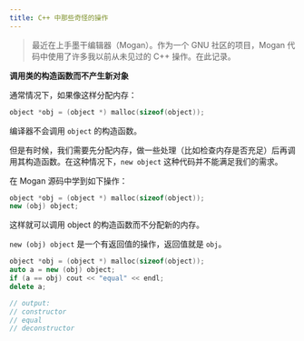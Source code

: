 ```yaml
---
title: C++ 中那些奇怪的操作
---
```

> 最近在上手墨干编辑器（Mogan）。作为一个 GNU 社区的项目，Mogan 代码中使用了许多我以前从未见过的 C++ 操作。在此记录。

**调用类的构造函数而不产生新对象**

通常情况下，如果像这样分配内存：

```C
object *obj = (object *) malloc(sizeof(object));
```

编译器不会调用 `object` 的构造函数。

但是有时候，我们需要先分配内存，做一些处理（比如检查内存是否充足）后再调用其构造函数。在这种情况下，`new object` 这种代码并不能满足我们的需求。

在 Mogan 源码中学到如下操作：

```C++
object *obj = (object *) malloc(sizeof(object));
new (obj) object;
```

这样就可以调用 object 的构造函数而不分配新的内存。

`new (obj) object` 是一个有返回值的操作，返回值就是 `obj`。

```C++
object *obj = (object *) malloc(sizeof(object));
auto a = new (obj) object;
if (a == obj) cout << "equal" << endl;
delete a;

// output:
// constructor
// equal
// deconstructor
```
